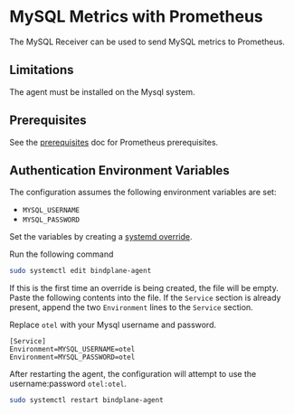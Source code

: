 # MySQL Metrics with Prometheus

The MySQL Receiver can be used to send MySQL metrics to Prometheus.

## Limitations

The agent must be installed on the Mysql system.

## Prerequisites

See the [prerequisites](../README.md) doc for Prometheus prerequisites.

## Authentication Environment Variables

The configuration assumes the following environment variables are set:

- `MYSQL_USERNAME`
- `MYSQL_PASSWORD`

Set the variables by creating a [systemd override](https://wiki.archlinux.org/title/systemd#Replacement_unit_files).

Run the following command

```bash
sudo systemctl edit bindplane-agent
```

If this is the first time an override is being created, the file will be empty. Paste the following contents into the file. If the `Service` section is already present, append the two `Environment` lines to the `Service` section.

Replace `otel` with your Mysql username and password.

```
[Service]
Environment=MYSQL_USERNAME=otel
Environment=MYSQL_PASSWORD=otel
```

After restarting the agent, the configuration will attempt to use the username:password `otel:otel`.

```bash
sudo systemctl restart bindplane-agent
```
